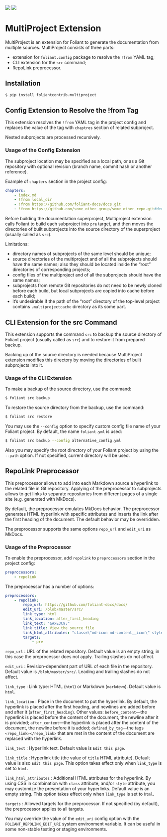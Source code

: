 [![](https://img.shields.io/pypi/v/foliantcontrib.multiproject.svg)](https://pypi.org/project/foliantcontrib.multiproject/) [![](https://img.shields.io/github/v/tag/foliant-docs/foliantcontrib.multiproject.svg?label=GitHub)](https://github.com/foliant-docs/foliantcontrib.multiproject)

# MultiProject Extension

MultiProject is an extension for Foliant to generate the documentation from multiple sources. MultiProject consists of three parts:

* extension for `foliant.config` package to resolve the `!from` YAML tag;
* CLI extension for the `src` command;
* RepoLink preprocessor.

## Installation

```bash
$ pip install foliantcontrib.multiproject
```

## Config Extension to Resolve the !from Tag

This extension resolves the `!from` YAML tag in the project config and replaces the value of the tag with `chaptres` section of related subproject.

Nested subprojects are processed recursively.

### Usage of the Config Extension

The subproject location may be specified as a local path, or as a Git repository with optional revision (branch name, commit hash or another reference).

Example of `chapters` section in the project config:

```yaml
chapters:
    - index.md
    - !from local_dir
    - !from https://github.com/foliant-docs/docs.git
    - !from https://github.com/some_other_group/some_other_repo.git#develop
```

Before building the documentation superproject, Multiproject extension calls Foliant to build each subproject into `pre` target, and then moves the directories of built subprojects into the source directory of the superproject (usually called as `src`).

Limitations:

* directory names of subprojects of the same level should be unique;
* source directories of the multiproject and of all the subprojects should have the same names; also they should be located inside the “root” directories of corresponding projects;
* config files of the multiproject and of all the subprojects should have the same names;
* subprojects from remote Git repositories do not need to be newly cloned before each build, but local subprojects are copied into cache before each build;
* it’s undesirable if the path of the “root” directory of the top-level project contains `.multiprojectcache` directory as its some part.

## CLI Extension for the src Command

This extension supports the command `src` to backup the source directory of Foliant project (usually called as `src`) and to restore it from prepared backup.

Backing up of the source directory is needed because MultiProject extension modifies this directory by moving the directories of built subprojects into it.

### Usage of the CLI Extension

To make a backup of the source directory, use the command:

```bash
$ foliant src backup
```

To restore the source directory from the backup, use the command:

```bash
$ foliant src restore
```

You may use the `--config` option to specify custom config file name of your Foliant project. By default, the name `foliant.yml` is used:

```bash
$ foliant src backup --config alternative_config.yml
```

Also you may specify the root directory of your Foliant project by using the `--path` option. If not specified, current directory will be used.

## RepoLink Preprocessor

This preprocessor allows to add into each Markdown source a hyperlink to the related file in Git repository. Applying of the preprocessor to subprojects allows to get links to separate repositories from different pages of a single site (e.g. generated with MkDocs).

By default, the preprocessor emulates MkDocs behavior. The preprocessor generates HTML hyperlink with specific attributes and inserts the link after the first heading of the document. The default behavior may be overridden.

The preprocessor supports the same options `repo_url` and `edit_uri` as MkDocs.

### Usage of the Preprocessor

To enable the preprocessor, add `repolink` to `preprocessors` section in the project config:

```yaml
preprocessors:
    - repolink
```

The preprocessor has a number of options:

```yaml
preprocessors:
    - repolink:
        repo_url: https://github.com/foliant-docs/docs/
        edit_uri: /blob/master/src/
        link_type: html
        link_location: after_first_heading
        link_text: "&#xE3C9;"
        link_title: View the source file
        link_html_attributes: "class=\"md-icon md-content__icon\" style=\"margin: -7.5rem 0\""
        targets:
            - pre
```

`repo_url`
:   URL of the related repository. Default value is an empty string; in this case the preprocessor does not apply. Trailing slashes do not affect.

`edit_uri`
:   Revision-dependent part of URL of each file in the repository. Default value is `/blob/master/src/`. Leading and trailing slashes do not affect.

`link_type`
:   Link type: HTML (`html`) or Markdown (`markdown`). Default value is `html`.

`link_location`
:   Place in the document to put the hyperlink. By default, the hyperlink is placed after the first heading, and newlines are added before and after it (`after_first_heading`). Other values: `before_content`—the hyperlink is placed before the content of the document, the newline after it is provided; `after_content`—the hyperlink is placed after the content of the document, the newline before it is added; `defined_by_tag`—the tags `<repo_link></repo_link>` that are met in the content of the document are replaced with the hyperlink.

`link_text`
:   Hyperlink text. Default value is `Edit this page`.

`link_title`
:   Hyperlink title (the value of `title` HTML attribute). Default value is also `Edit this page`. This option takes effect only when `link_type` is set to `html`.

`link_html_attributes`
:   Additional HTML attributes for the hyperlink. By using CSS in combination with `class` attribute, and/or `style` attribute, you may customize the presentation of your hyperlinks. Default value is an empty string. This option takes effect only when `link_type` is set to `html`.

`targets`
:   Allowed targets for the preprocessor. If not specified (by default), the preprocessor applies to all targets.

You may override the value of the `edit_uri` config option with the `FOLIANT_REPOLINK_EDIT_URI` system environment variable. It can be useful in some non-stable testing or staging environments.
